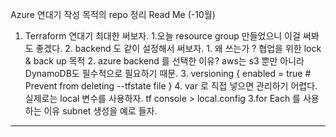 
Azure 연대기 작성 목적의 repo 정리 Read Me (-10월)

1. Terraform 연대기 최대한 써보자.
	1.오늘 resource group 만들었으니 이걸 써봐도 좋겠다. 
    2. backend 도 같이 설정해서 써보자. 
	    1. 왜 쓰는가 ? 협업을 위한 lock & back up 목적
	    2. azure backend 를 선택한 이유? aws는 s3 뿐만 아니라 DynamoDB도 필수적으로 필요하기 때문.
	    3. versioning { enabled = true # Prevent from deleting --tfstate file }
	    4. var 로 직접 넣으면 관리하기 어렵다. 실제로는 local 변수를 사용하자. tf console > local.config
	3.for Each 를 사용하는 이유
	subnet 생성을 예로 들자.

---
